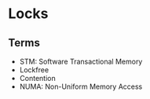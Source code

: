# Locks

## Terms

- STM: Software Transactional Memory
- Lockfree
- Contention
- NUMA: Non-Uniform Memory Access

